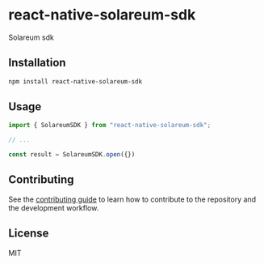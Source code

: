 # react-native-solareum-sdk

Solareum sdk

## Installation

```sh
npm install react-native-solareum-sdk
```

## Usage

```js
import { SolareumSDK } from "react-native-solareum-sdk";

// ...

const result = SolareumSDK.open({})
```

## Contributing

See the [contributing guide](CONTRIBUTING.md) to learn how to contribute to the repository and the development workflow.

## License

MIT
